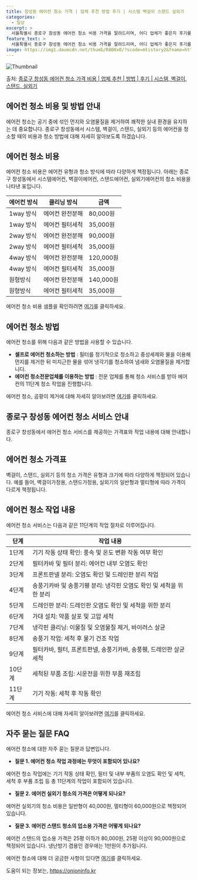 ```yaml
---
title: 창성동 에어컨 청소 가격 | 업체 추천 방법 후기 | 시스템 벽걸이 스탠드 실외기
categories:
  - 일상
excerpt: >
  서울특별시 종로구 창성동 에어컨 청소 비용 가격을 알려드리며, 어디 업체가 좋은지 후기를 통해 알아보겠습니다. 현재 글에서는 시스템, 벽걸이, 스탠드, 실외기 각각에 대해 청소 비용이 나와 있으니 참고하시면 되겠습니다. 에어컨 분해 청소 방법 보기 👈 클릭셀프 에어컨 청소 방법 보기👈 클릭종로구 창성동 에어컨 청소 비용시스템에어컨 방식클리닝방식금액1way 방식에어컨 완전분해80,000원1way 방식에어컨 필터세척35,000원2way 방식에어컨 완전분해90,000원2way 방식에어컨 필터세척35,000원4way 방식에어컨 완전분해120,000원4way 방식에어컨 필터세척35,000원원형방식에어컨 완전분해140,000원원형방식에어컨 필터세척35,000원에어컨 청소 견적 샘플 보기 👈 클릭에어컨 냄새의 원인에..
feature_text: >
  서울특별시 종로구 창성동 에어컨 청소 비용 가격을 알려드리며, 어디 업체가 좋은지 후기를 통해 알아보겠습니다. 현재 글에서는 시스템, 벽걸이, 스탠드, 실외기 각각에 대해 청소 비용이 나와 있으니 참고하시면 되겠습니다. 에어컨 분해 청소 방법 보기 👈 클릭셀프 에어컨 청소 방법 보기👈 클릭종로구 창성동 에어컨 청소 비용시스템에어컨 방식클리닝방식금액1way 방식에어컨 완전분해80,000원1way 방식에어컨 필터세척35,000원2way 방식에어컨 완전분해90,000원2way 방식에어컨 필터세척35,000원4way 방식에어컨 완전분해120,000원4way 방식에어컨 필터세척35,000원원형방식에어컨 완전분해140,000원원형방식에어컨 필터세척35,000원에어컨 청소 견적 샘플 보기 👈 클릭에어컨 냄새의 원인에..
image: https://img1.daumcdn.net/thumb/R800x0/?scode=mtistory2&fname=https%3A%2F%2Fblog.kakaocdn.net%2Fdn%2FT5wzH%2FbtsHuArISdv%2FeRZHaLy8FGQ3IrteEmAHm0%2Fimg.webp
---
```


![Thumbnail](https://img1.daumcdn.net/thumb/R800x0/?scode=mtistory2&fname=https%3A%2F%2Fblog.kakaocdn.net%2Fdn%2FT5wzH%2FbtsHuArISdv%2FeRZHaLy8FGQ3IrteEmAHm0%2Fimg.webp)

<p>출처: <a href="https://onioninfo.kr/entry/%EC%A2%85%EB%A1%9C%EA%B5%AC-%EC%B0%BD%EC%84%B1%EB%8F%99-%EC%97%90%EC%96%B4%EC%BB%A8-%EC%B2%AD%EC%86%8C-%EA%B0%80%EA%B2%A9-%EB%B9%84%EC%9A%A9-%EC%97%85%EC%B2%B4-%EC%B6%94%EC%B2%9C-%EB%B0%A9%EB%B2%95-%ED%9B%84%EA%B8%B0-%EC%8B%9C%EC%8A%A4%ED%85%9C-%EB%B2%BD%EA%B1%B8%EC%9D%B4-%EC%8A%A4%ED%83%A0%EB%93%9C-%EC%8B%A4%EC%99%B8%EA%B8%B0" rel="dofollow">종로구 창성동 에어컨 청소 가격 비용 | 업체 추천 | 방법 | 후기 | 시스템, 벽걸이, 스탠드, 실외기</a> </p>

## 에어컨 청소 비용 및 방법 안내

에어컨 청소는 공기 중에 섞인 먼지와 오염물질을 제거하여 쾌적한 실내 환경을 유지하는 데 중요합니다. 종로구 창성동에서 시스템, 벽걸이,
스탠드, 실외기 등의 에어컨을 청소할 때의 비용과 청소 방법에 대해 자세히 알아보도록 하겠습니다.

## 에어컨 청소 비용

에어컨 청소 비용은 에어컨 유형과 청소 방식에 따라 다양하게 책정됩니다. 아래는 종로구 창성동에서 시스템에어컨, 벽걸이에어컨, 스탠드에어컨,
실외기에어컨의 청소 비용을 나타낸 표입니다.

**에어컨 방식** | **클리닝 방식** | **금액**  
---|---|---  
1way 방식 | 에어컨 완전분해 | 80,000원  
1way 방식 | 에어컨 필터세척 | 35,000원  
2way 방식 | 에어컨 완전분해 | 90,000원  
2way 방식 | 에어컨 필터세척 | 35,000원  
4way 방식 | 에어컨 완전분해 | 120,000원  
4way 방식 | 에어컨 필터세척 | 35,000원  
원형방식 | 에어컨 완전분해 | 140,000원  
원형방식 | 에어컨 필터세척 | 35,000원  
  
에어컨 청소 비용 샘플을 확인하려면 [여기](https://www.samplelink.com)를 클릭하세요.

## 에어컨 청소 방법

에어컨 청소를 위해 다음과 같은 방법을 사용할 수 있습니다.

  * **셀프로 에어컨 청소하는 방법** : 필터를 정기적으로 청소하고 중성세제와 물을 이용해 먼지를 제거한 뒤 미지근한 물을 섞어 냉각기를 청소하여 냄새와 오염물질을 제거합니다.
  * **에어컨 청소전문업체를 이용하는 방법** : 전문 업체를 통해 청소 서비스를 받아 에어컨의 11단계 청소 작업을 진행합니다.

에어컨 청소, 곰팡이 제거에 대해 자세히 알아보려면 [여기](https://www.cleaninginfo.com)를 클릭하세요.

## 종로구 창성동 에어컨 청소 서비스 안내

종로구 창성동에서 에어컨 청소 서비스를 제공하는 가격표와 작업 내용에 대해 안내합니다.

## **에어컨 청소 가격표**

벽걸이, 스탠드, 실외기 등의 청소 가격은 유형과 크기에 따라 다양하게 책정되어 있습니다. 예를 들어, 벽걸이가정용, 스탠드가정용, 실외기의
일반형과 멀티형에 따라 가격이 다르게 책정됩니다.

## **에어컨 청소 작업 내용**

에어컨 청소 서비스는 다음과 같은 11단계의 작업 절차로 이루어집니다.

**단계** | **작업 내용**  
---|---  
1단계 | 기기 작동 상태 확인: 풍속 및 온도 변환 작동 여부 확인  
2단계 | 필터카바 및 필터 분리: 에어컨 내부 오염도 확인  
3단계 | 프론트판넬 분리: 오염도 확인 및 드레인판 분리 작업  
4단계 | 송풍기카바 및 송풍기휀 분리: 냉각핀 오염도 확인 및 세척을 위한 분리  
5단계 | 드레인판 분리: 드레인판 오염도 확인 및 세척을 위한 분리  
6단계 | 가대 설치: 약품 살포 및 고압 세척  
7단계 | 냉각핀 클리닝: 이물질 및 오염물질 제거, 바이러스 살균  
8단계 | 송풍기 작업: 세척 후 물기 건조 작업  
9단계 | 필터카바, 필터, 프론트판넬, 송풍기카바, 송풍휀, 드레인판 살균 세척  
10단계 | 세척된 부품 조립: 시운전을 위한 부품 재조립  
11단계 | 기기 작동: 세척 후 작동 확인  
  
에어컨 청소 서비스에 대해 자세히 알아보려면 [여기](https://www.cleaninginfo.com)를 클릭하세요.

## 자주 묻는 질문 FAQ

에어컨 청소에 대한 자주 묻는 질문과 답변입니다.

  * **질문 1. 에어컨 청소 작업 과정에는 무엇이 포함되어 있나요?**

에어컨 청소 작업에는 기기 작동 상태 확인, 필터 및 내부 부품의 오염도 확인 및 세척, 세척 후 부품 조립 등 총 11단계의 작업이
포함되어 있습니다.

  * **질문 2. 에어컨 실외기 청소의 가격은 어떻게 되나요?**

에어컨 실외기의 청소 비용은 일반형이 40,000원, 멀티형이 60,000원으로 책정되어 있습니다.

  * **질문 3. 에어컨 스탠드 청소의 업소용 가격은 어떻게 되나요?**

에어컨 스탠드의 업소용 가격은 25평 이하가 80,000원, 25평 이상이 90,000원으로 책정되어 있습니다. 냉난방기 겸용인 경우에는
1만원이 추가됩니다.

에어컨 청소에 대해 더 궁금한 사항이 있다면 [여기](https://www.faqinfo.com)를 클릭하세요.



 

도움이 되는 정보는, <a href="https://onioninfo.kr" rel="dofollow">https://onioninfo.kr</a>


